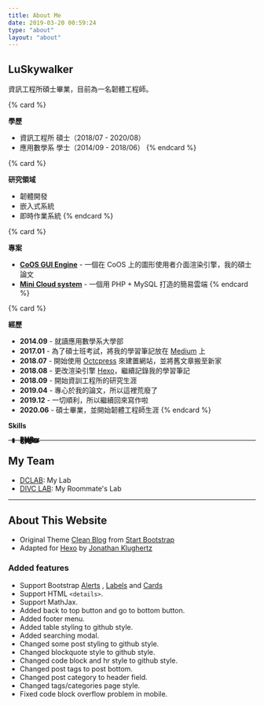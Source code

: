```yaml
---
title: About Me
date: 2019-03-20 00:59:24
type: "about"
layout: "about"
---
```

## LuSkywalker
資訊工程所碩士畢業，目前為一名韌體工程師。

{% card %}
<!-- header -->
**學歷**
<!-- endheader -->
- 資訊工程所 碩士（2018/07 - 2020/08）
- 應用數學系 學士（2014/09 - 2018/06）
{% endcard %}

{% card %}
<!-- header -->
**研究領域**
<!-- endheader -->
- 韌體開發
- 嵌入式系統
- 即時作業系統
{% endcard %}

<style>
    .progress-box span {
        font-family: 'Open Sans', 'Helvetica Neue', Helvetica, Arial, sans-serif;
        font-weight: 800;
    }
    .progress-box .progress {
        margin-left: 5rem;
        margin-top: -1.3rem;
    }
</style>

{% card %}
<!-- header -->
**專案**
<!-- endheader -->
- [**CoOS GUI Engine**](https://github.com/luswdev/CoOS-GUI-Engine) - 一個在 CoOS 上的圖形使用者介面渲染引擎，我的碩士論文
- [**Mini Cloud system**](https://github.com/luswdev/mini-cloud-system) - 一個用 PHP + MySQL 打造的簡易雲端
{% endcard %}

{% card %}
<!-- header -->
**經歷**
<!-- endheader -->
- **2014.09** - 就讀應用數學系大學部
- **2017.01** - 為了碩士班考試，將我的學習筆記放在 [Medium](https://medium.com/) 上
- **2018.07** - 開始使用 [Octcpress](http://octopress.org/) 來建置網站，並將舊文章搬至新家
- **2018.08** - 更改渲染引擎 [Hexo](https://hexo.io/)，繼續記錄我的學習筆記
- **2018.09** - 開始資訓工程所的研究生涯
- **2019.04** - 專心於我的論文，所以這裡荒廢了
- **2019.12** - 一切順利，所以繼續回來寫作啦
- **2020.06** - 碩士畢業，並開始韌體工程師生涯
{% endcard %}

<div class="card bg-default  my-3">
    <div class="card-header">
        <strong>Skills</strong>
    </div>
    <ul class="list-group list-group-flush">
        <li class="progress-box list-group-item">
            <span>C/C++</span>
            <div class="progress">
                <div class="progress-bar bg-success" role="progressbar" style="width: 85%" aria-valuenow="85" aria-valuemin="0" aria-valuemax="100"></div>
            </div>
        </li>
        <li class="progress-box">
            <span>RTOS</span>
            <div class="progress">
                <div class="progress-bar" role="progressbar" style="width: 75%" aria-valuenow="75" aria-valuemin="0" aria-valuemax="100"></div>
            </div>
        </li>
        <li class="progress-box">
            <span>Linux</span>
            <div class="progress">
                <div class="progress-bar bg-info" role="progressbar" style="width: 80%" aria-valuenow="80" aria-valuemin="0" aria-valuemax="100"></div>
            </div>
        </li>
        <li class="progress-box">
            <span>PHP</span>
            <div class="progress">
                <div class="progress-bar bg-warning" role="progressbar" style="width: 65%" aria-valuenow="65" aria-valuemin="0" aria-valuemax="100"></div>
            </div>
        </li>
    </ul>
</div>

---

## My Team
- [DCLAB](https://hackmd.io/@dclab/home): My Lab
- [DIVC LAB](https://divc.csie.ndhu.edu.tw): My Roommate's Lab

---

## About This Website
- Original Theme [Clean Blog](http://startbootstrap.com/template-overviews/clean-blog/) from [Start Bootstrap](http://startbootstrap.com/)
- Adapted for [Hexo](https://hexo.io/) by [Jonathan Klughertz](http://www.codeblocq.com/) 

### Added features
- Support Bootstrap [Alerts](https://getbootstrap.com/docs/3.3/components/#alerts) , [Labels](https://getbootstrap.com/docs/3.3/components/#labels) and [Cards](https://getbootstrap.com/docs/4.4/components/card/#about)
- Support HTML `<details>`.
- Support MathJax.
- Added back to top button and go to bottom button.
- Added footer menu.
- Added table styling to github style.
- Added searching modal.
- Changed some post styling to github style.
- Changed blockquote style to github style.
- Changed code block and hr style to github style.
- Changed post tags to post bottom.
- Changed post category to header field.
- Changed tags/categories page style.
- Fixed code block overflow problem in mobile.
